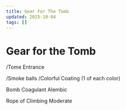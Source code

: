 ```yaml
---
title: Gear For The Tomb
updated: 2025-10-04
tags: []
---
```


# Gear for the Tomb


/Tome Entrance

/Smoke balls
/Colorful Coating (1 of each color)

Bomb Coagulant Alembic

Rope of Climbing Moderate
